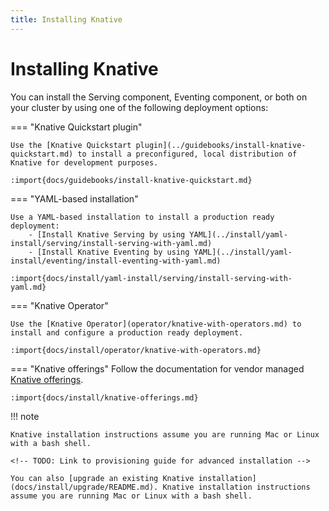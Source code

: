 ```yaml
---
title: Installing Knative
---
```


# Installing Knative

You can install the Serving component, Eventing component, or both on your
cluster by using one of the following deployment options:

=== "Knative Quickstart plugin"

    Use the [Knative Quickstart plugin](../guidebooks/install-knative-quickstart.md) to install a preconfigured, local distribution of Knative for development purposes.

    :import{docs/guidebooks/install-knative-quickstart.md}

=== "YAML-based installation"

    Use a YAML-based installation to install a production ready deployment:
        - [Install Knative Serving by using YAML](../install/yaml-install/serving/install-serving-with-yaml.md)
        - [Install Knative Eventing by using YAML](../install/yaml-install/eventing/install-eventing-with-yaml.md)

    :import{docs/install/yaml-install/serving/install-serving-with-yaml.md}

=== "Knative Operator"

    Use the [Knative Operator](operator/knative-with-operators.md) to install and configure a production ready deployment.
    
    :import{docs/install/operator/knative-with-operators.md}

=== "Knative offerings"
    Follow the documentation for vendor managed [Knative offerings](knative-offerings.md).
    
    :import{docs/install/knative-offerings.md}

!!! note

    Knative installation instructions assume you are running Mac or Linux with a bash shell.
    
    <!-- TODO: Link to provisioning guide for advanced installation -->
    
    You can also [upgrade an existing Knative installation](docs/install/upgrade/README.md). Knative installation instructions assume you are running Mac or Linux with a bash shell.